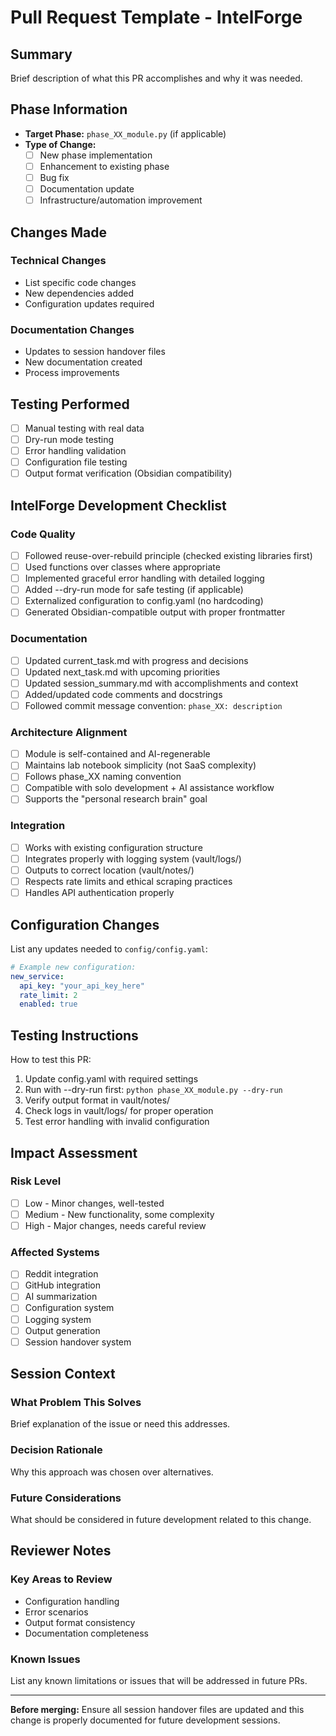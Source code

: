 # Pull Request Template - IntelForge

## Summary

Brief description of what this PR accomplishes and why it was needed.

## Phase Information

- **Target Phase:** `phase_XX_module.py` (if applicable)
- **Type of Change:** 
  - [ ] New phase implementation
  - [ ] Enhancement to existing phase
  - [ ] Bug fix
  - [ ] Documentation update
  - [ ] Infrastructure/automation improvement

## Changes Made

### Technical Changes
- List specific code changes
- New dependencies added
- Configuration updates required

### Documentation Changes
- Updates to session handover files
- New documentation created
- Process improvements

## Testing Performed

- [ ] Manual testing with real data
- [ ] Dry-run mode testing
- [ ] Error handling validation
- [ ] Configuration file testing
- [ ] Output format verification (Obsidian compatibility)

## IntelForge Development Checklist

### Code Quality
- [ ] Followed reuse-over-rebuild principle (checked existing libraries first)
- [ ] Used functions over classes where appropriate
- [ ] Implemented graceful error handling with detailed logging
- [ ] Added --dry-run mode for safe testing (if applicable)
- [ ] Externalized configuration to config.yaml (no hardcoding)
- [ ] Generated Obsidian-compatible output with proper frontmatter

### Documentation
- [ ] Updated current_task.md with progress and decisions
- [ ] Updated next_task.md with upcoming priorities
- [ ] Updated session_summary.md with accomplishments and context
- [ ] Added/updated code comments and docstrings
- [ ] Followed commit message convention: `phase_XX: description`

### Architecture Alignment
- [ ] Module is self-contained and AI-regenerable
- [ ] Maintains lab notebook simplicity (not SaaS complexity)
- [ ] Follows phase_XX naming convention
- [ ] Compatible with solo development + AI assistance workflow
- [ ] Supports the "personal research brain" goal

### Integration
- [ ] Works with existing configuration structure
- [ ] Integrates properly with logging system (vault/logs/)
- [ ] Outputs to correct location (vault/notes/)
- [ ] Respects rate limits and ethical scraping practices
- [ ] Handles API authentication properly

## Configuration Changes

List any updates needed to `config/config.yaml`:

```yaml
# Example new configuration:
new_service:
  api_key: "your_api_key_here"
  rate_limit: 2
  enabled: true
```

## Testing Instructions

How to test this PR:

1. Update config.yaml with required settings
2. Run with --dry-run first: `python phase_XX_module.py --dry-run`
3. Verify output format in vault/notes/
4. Check logs in vault/logs/ for proper operation
5. Test error handling with invalid configuration

## Impact Assessment

### Risk Level
- [ ] Low - Minor changes, well-tested
- [ ] Medium - New functionality, some complexity
- [ ] High - Major changes, needs careful review

### Affected Systems
- [ ] Reddit integration
- [ ] GitHub integration
- [ ] AI summarization
- [ ] Configuration system
- [ ] Logging system
- [ ] Output generation
- [ ] Session handover system

## Session Context

### What Problem This Solves
Brief explanation of the issue or need this addresses.

### Decision Rationale
Why this approach was chosen over alternatives.

### Future Considerations
What should be considered in future development related to this change.

## Reviewer Notes

### Key Areas to Review
- Configuration handling
- Error scenarios
- Output format consistency
- Documentation completeness

### Known Issues
List any known limitations or issues that will be addressed in future PRs.

---

**Before merging:** Ensure all session handover files are updated and this change is properly documented for future development sessions.